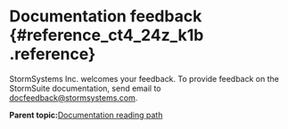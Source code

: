 # Documentation feedback {#reference_ct4_24z_k1b .reference}

StormSystems Inc. welcomes your feedback. To provide feedback on the StormSuite documentation, send email to docfeedback@stormsystems.com.

**Parent topic:**[Documentation reading path](../frontmatter/frontmatter_reading-path.html)


